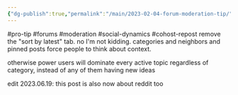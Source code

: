 ```yaml
---
{"dg-publish":true,"permalink":"/main/2023-02-04-forum-moderation-tip/","noteIcon":"","created":"2023-08-09T16:54:23.842-04:00","updated":"2023-10-06T22:46:55.927-04:00"}
---
```


#pro-tip #forums #moderation #social-dynamics #cohost-repost 
remove the "sort by latest" tab. no I'm not kidding. categories and neighbors and pinned posts force people to think about context.

otherwise power users will dominate every active topic regardless of category, instead of any of them having new ideas

edit 2023.06.19: this post is also now about reddit too